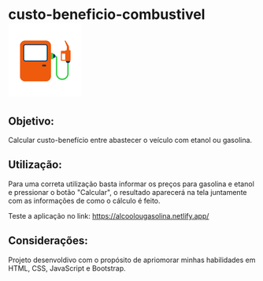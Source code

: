 # custo-beneficio-combustivel <img src="assets/img/bomba_combustivel_bc.png">
 
## Objetivo:

Calcular custo-benefício entre abastecer o veículo com etanol ou gasolina.


## Utilização:

Para uma correta utilização basta informar os preços para gasolina e etanol e pressionar o botão "Calcular", o resultado aparecerá na tela juntamente com as informações de como o cálculo é feito.

Teste a aplicação no link: https://alcoolougasolina.netlify.app/

## Considerações:

Projeto desenvoldivo com o propósito de apriomorar minhas habilidades em HTML, CSS, JavaScript e Bootstrap.
